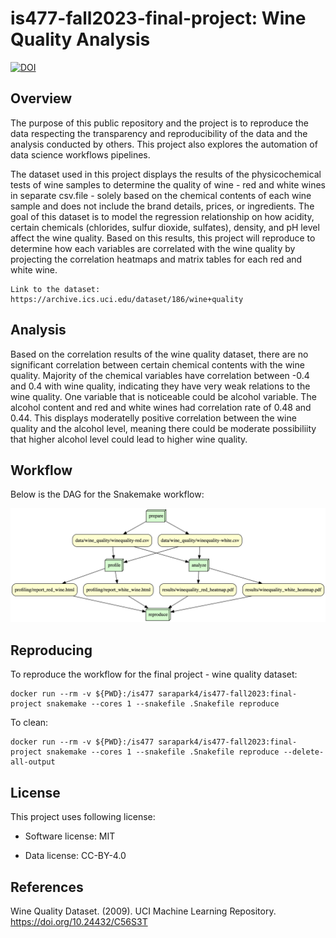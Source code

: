 # is477-fall2023-final-project: Wine Quality Analysis


[![DOI](https://zenodo.org/badge/DOI/10.5281/zenodo.10341529.svg)](https://doi.org/10.5281/zenodo.10341529)


## Overview

The purpose of this public repository and the project is to reproduce the data respecting the transparency and reproducibility of the data and the analysis conducted by others. This project also explores the automation of data science workflows pipelines. 

The dataset used in this project displays the results of the physicochemical tests of wine samples to determine the quality of wine - red and white wines in separate csv.file - solely based on the chemical contents of each wine sample and does not include the brand details, prices, or ingredients. The goal of this dataset is to model the regression relationship on how acidity, certain chemicals (chlorides, sulfur dioxide, sulfates), density, and pH level affect the wine quality. Based on this results, this project will reproduce to determine how each variables are correlated with the wine quality by projecting the correlation heatmaps and matrix tables for each red and white wine. 

```
Link to the dataset: https://archive.ics.uci.edu/dataset/186/wine+quality
```

## Analysis

Based on the correlation results of the wine quality dataset, there are no significant correlation between certain chemical contents with the wine quality. Majority of the chemical variables have correlation between -0.4 and 0.4 with wine quality, indicating they have very weak relations to the wine quality. One variable that is noticeable could be alcohol variable. The alcohol content and red and white wines had correlation rate of 0.48 and 0.44. This displays moderatelly positive correlation between the wine quality and the alcohol level, meaning there could be moderate possibiliity that higher alcohol level could lead to higher wine quality. 
        
    

## Workflow

Below is the DAG for the Snakemake workflow:

![Workflow DAG image](workflow/dag.png)

## Reproducing

To reproduce the workflow for the final project - wine quality dataset:

```
docker run --rm -v ${PWD}:/is477 sarapark4/is477-fall2023:final-project snakemake --cores 1 --snakefile .Snakefile reproduce
```

To clean:

```
docker run --rm -v ${PWD}:/is477 sarapark4/is477-fall2023:final-project snakemake --cores 1 --snakefile .Snakefile reproduce --delete-all-output
```


## License

This project uses following license:

- Software license: MIT

- Data license: CC-BY-4.0



## References

Wine Quality Dataset. (2009). UCI Machine Learning Repository. https://doi.org/10.24432/C56S3T

